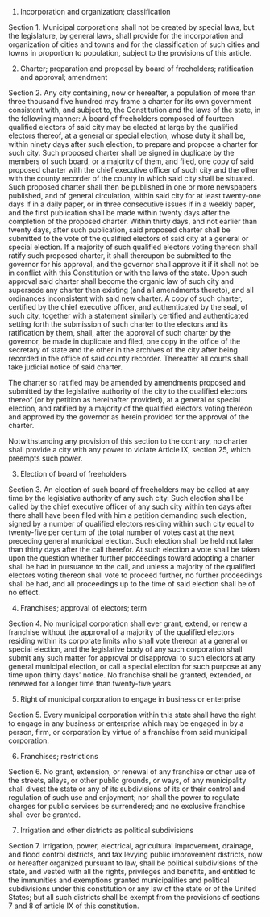 1. Incorporation and organization; classification

Section 1. Municipal corporations shall not be created by
special laws, but the legislature, by general laws, shall provide for the
incorporation and organization of cities and towns and for the classification
of such cities and towns in proportion to population, subject to the
provisions of this article.

2. Charter; preparation and proposal by board of freeholders; ratification and approval; amendment

Section 2. Any city containing, now or hereafter, a population of more than three thousand five hundred may frame a charter for its own government consistent with, and subject to, the Constitution and the laws of the state, in the following manner: A board of freeholders composed of fourteen qualified electors of said city may be elected at large by the qualified electors thereof, at a general or special election, whose duty it shall be, within ninety days after such election, to prepare and propose a charter for such city. Such proposed charter shall be signed in duplicate by the members of such board, or a majority of them, and filed, one copy of said proposed charter with the chief executive officer of such city and the other with the county recorder of the county in which said city shall be situated. Such proposed charter shall then be published in one or more newspapers published, and of general circulation, within said city for at least twenty-one days if in a daily paper, or in three consecutive issues if in a weekly paper, and the first publication shall be made within twenty days after the completion of the proposed charter. Within thirty days, and not earlier than twenty days, after such publication, said proposed charter shall be submitted to the vote of the qualified electors of said city at a general or special election. If a majority of such qualified electors voting thereon shall ratify such proposed charter, it shall thereupon be submitted to the governor for his approval, and the governor shall approve it if it shall not be in conflict with this Constitution or with the laws of the state. Upon such approval said charter shall become the organic law of such city and supersede any charter then existing (and all amendments thereto), and all ordinances inconsistent with said new charter. A copy of such charter, certified by the chief executive officer, and authenticated by the seal, of such city, together with a statement similarly certified and authenticated setting forth the submission of such charter to the electors and its ratification by them, shall, after the approval of such charter by the governor, be made in duplicate and filed, one copy in the office of the secretary of state and the other in the archives of the city after being recorded in the office of said county recorder. Thereafter all courts shall take judicial notice of said charter.

The charter so ratified may be amended by amendments proposed and submitted by the legislative authority of the city to the qualified electors thereof (or by petition as hereinafter provided), at a general or special election, and ratified by a majority of the qualified electors voting thereon and approved by the governor as herein provided for the approval of the charter.

Notwithstanding any provision of this section to the contrary, no charter shall provide a city with any power to violate Article IX, section 25, which preempts such power.

3. Election of board of freeholders

Section 3. An election of such board of freeholders may be
called at any time by the legislative authority of any such city. Such
election shall be called by the chief executive officer of any such city
within ten days after there shall have been filed with him a petition
demanding such election, signed by a number of qualified electors residing
within such city equal to twenty-five per centum of the total number of votes
cast at the next preceding general municipal election. Such election shall be
held not later than thirty days after the call therefor. At such election a
vote shall be taken upon the question whether further proceedings toward
adopting a charter shall be had in pursuance to the call, and unless a
majority of the qualified electors voting thereon shall vote to proceed
further, no further proceedings shall be had, and all proceedings up to the
time of said election shall be of no effect.

4. Franchises; approval of electors; term

Section 4. No municipal corporation shall ever grant, extend,
or renew a franchise without the approval of a majority of the qualified
electors residing within its corporate limits who shall vote thereon at a
general or special election, and the legislative body of any such corporation
shall submit any such matter for approval or disapproval to such electors at
any general municipal election, or call a special election for such purpose at
any time upon thirty days' notice. No franchise shall be granted, extended,
or renewed for a longer time than twenty-five years.

5. Right of municipal corporation to engage in
   business or enterprise

Section 5. Every municipal corporation within this state shall
have the right to engage in any business or enterprise which may be engaged in
by a person, firm, or corporation by virtue of a franchise from said municipal
corporation.

6. Franchises; restrictions

Section 6. No grant, extension, or renewal of any franchise or
other use of the streets, alleys, or other public grounds, or ways, of any
municipality shall divest the state or any of its subdivisions of its or their
control and regulation of such use and enjoyment; nor shall the power to
regulate charges for public services be surrendered; and no exclusive
franchise shall ever be granted.

7. Irrigation and other districts as political
   subdivisions

Section 7. Irrigation, power, electrical, agricultural
improvement, drainage, and flood control districts, and tax levying public
improvement districts, now or hereafter organized pursuant to law, shall be
political subdivisions of the state, and vested with all the rights,
privileges and benefits, and entitled to the immunities and exemptions granted
municipalities and political subdivisions under this constitution or any law
of the state or of the United States; but all such districts shall be exempt
from the provisions of sections 7 and 8 of article IX of this constitution.
